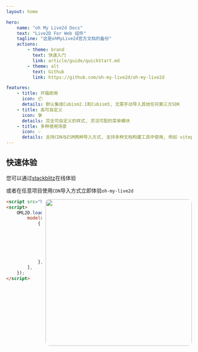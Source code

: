 ```yaml
---
layout: home

hero:
    name: "oh My Live2d Docs"
    text: "Live2D For Web 组件"
    tagline: "这是ohMyLive2d官方文档的备份"
    actions:
        - theme: brand
          text: 快速入门
          link: article/guide/quickStart.md
        - theme: alt
          text: Github
          link: https://github.com/oh-my-live2d/oh-my-live2d

features:
    - title: 开箱即用
      icon: 📦
      details: 默认集成Cubism2.1和Cubism5, 无需手动导入其他任何第三方SDK
    - title: 高可自定义
      icon: 🛠️
      details: 完全可自定义的样式, 灵活可配的菜单模块
    - title: 多种使用场景
      icon: 💡
      details: 支持CDN与ESM两种导入方式, 支持多种文档构建工具中使用, 例如 vitepress、vuepress
---
```


## 快速体验

您可以通过[stackblitz](https://stackblitz.com/edit/vitejs-vite-shccpw?file=main.js)在线体验

或者在任意项目使用`CDN`导入方式立即体验`oh-my-live2d`

<img align="right" style="margin-left:10px;border-radius: 10px;height:397px" src="/index_img1.gif">

```html
<script src="https://unpkg.com/oh-my-live2d@latest"></script>
<script>
	OML2D.loadOml2d({
		models: [
			{
				path: "https://model.oml2d.com/HK416-1-normal/model.json",
				position: [0, 60],
				scale: 0.08,
				stageStyle: {
					height: 450,
				},
			},
		],
	});
</script>
```
